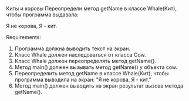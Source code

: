Киты и коровы
Переопредели метод getName в классе Whale(Кит), чтобы программа выдавала:

Я не корова, Я - кит.


Requirements:
1. Программа должна выводить текст на экран.
2. Класс Whale должен наследоваться от класса Cow.
3. Класс Whale должен переопределять метод getName().
4. Метод main() должен вызывать метод getName() у объекта cow.
5. Переопределить метод getName в классе Whale(Кит), чтобы программа выводила на экран: "Я не корова, Я - кит."
6. Метод main() должен выводить на экран результат вызова метода getName().
